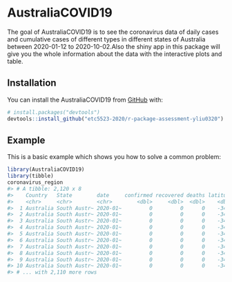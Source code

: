 
<!-- README.md is generated from README.Rmd. Please edit that file -->

# AustraliaCOVID19

<!-- badges: start -->

<!-- badges: end -->

The goal of AustraliaCOVID19 is to see the coronavirus data of daily
cases and cumulative cases of different types in different states of
Australia between 2020-01-12 to 2020-10-02.Also the shiny app in this
package will give you the whole information about the data with the
interactive plots and table.

## Installation

You can install the AustraliaCOVID19 from [GitHub](https://github.com/)
with:

``` r
# install.packages("devtools")
devtools::install_github("etc5523-2020/r-package-assessment-yliu0320")
```

## Example

This is a basic example which shows you how to solve a common problem:

``` r
library(AustraliaCOVID19)
library(tibble)
coronavirus_region
#> # A tibble: 2,120 x 8
#>    Country   State        date     confirmed recovered deaths latitude longitude
#>    <chr>     <chr>        <chr>        <dbl>     <dbl>  <dbl>    <dbl>     <dbl>
#>  1 Australia South Austr~ 2020-01~         0         0      0    -34.9      139.
#>  2 Australia South Austr~ 2020-01~         0         0      0    -34.9      139.
#>  3 Australia South Austr~ 2020-01~         0         0      0    -34.9      139.
#>  4 Australia South Austr~ 2020-01~         0         0      0    -34.9      139.
#>  5 Australia South Austr~ 2020-01~         0         0      0    -34.9      139.
#>  6 Australia South Austr~ 2020-01~         0         0      0    -34.9      139.
#>  7 Australia South Austr~ 2020-01~         0         0      0    -34.9      139.
#>  8 Australia South Austr~ 2020-01~         0         0      0    -34.9      139.
#>  9 Australia South Austr~ 2020-01~         0         0      0    -34.9      139.
#> 10 Australia South Austr~ 2020-01~         0         0      0    -34.9      139.
#> # ... with 2,110 more rows
```
